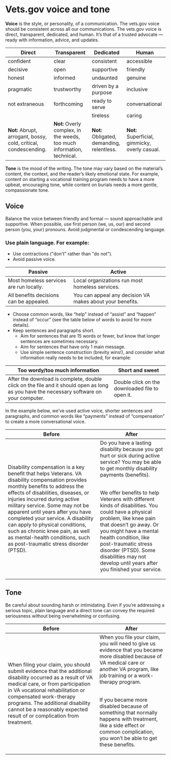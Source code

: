 # Vets.gov voice and tone

**Voice** is the style, or personality, of a communication. The vets.gov voice should be consistent across all our communications. The vets.gov voice is direct, transparent, dedicated, and human. It’s that of a trusted advocate — ready with information, advice, and updates.

Direct        | Transparent        | Dedicated          | Human
--------------| -------------------| -------------------| ---------
confident     | clear              | consistent         | accessible
decisive      | open               | supportive         | friendly
honest        | informed           | undaunted          | genuine
pragmatic     | trustworthy        | driven by a purpose| inclusive
not extraneous| forthcoming        | ready to serve     | conversational
              |                    | tireless           | caring
**Not:** Abrupt, arrogant, bossy, cold, critical, condescending.| **Not:** Overly complex, in the weeds, too much information, technical. | **Not:** Obligated, demanding, relentless. | **Not:** Superficial, gimmicky, overly casual.

**Tone** is the mood of the writing. The tone may vary based on the material’s content, the context, and the reader’s likely emotional state. For example, content on starting a vocational training program needs to have a more upbeat, encouraging tone, while content on burials needs a more gentle, compassionate tone.

## Voice
Balance the voice between friendly and formal — sound approachable and supportive. When possible, use first person (we, us, our) and second person (you, your) pronouns. Avoid judgmental or condescending language.

### Use plain language. For example:

- Use contractions ("don't" rather than "do not").
- Avoid passive voice.

Passive     | Active
------------| ----------
Most homeless services are run locally. | Local organizations run most homeless services.
All benefits decisions can be appealed. | You can appeal any decision VA makes about your benefits.

- Choose common words, like “help” instead of “assist” and “happen” instead of “occur” (see the table below of words to avoid for more details).
- Keep sentences and paragraphs short.
  - Aim for sentences that are 15 words or fewer, but know that longer sentences are sometimes necessary.
  - Aim for sentences that have only 1 main message.
  - Use simple sentence construction (brevity wins!), and consider what information really needs to be included, for example:

Too wordy/too much information                                                 | Short and sweet
-------------------------------------------------------------------------------| ----------------
After the download is complete, double click on the file and it should open as long as you have the necessary software on your computer.                                                                                | Double click on the downloaded file to open it.

In the example below, we’ve used active voice, shorter sentences and paragraphs, and common words like “payments” instead of “compensation” to create a more conversational voice.

Before	| After
--------| -------
Disability compensation is a key benefit that helps Veterans. VA disability compensation provides monthly benefits to address the effects of disabilities, diseases, or injuries incurred during active military service. Some may not be apparent until years after you have completed your service. A disability can apply to physical conditions, such as chronic knee pain, as well as mental-health conditions, such as post-traumatic stress disorder (PTSD).| Do you have a lasting disability because you got hurt or sick during active service? You may be able to get monthly disability payments (benefits).<br /><br /><p>We offer benefits to help Veterans with different kinds of disabilities. You could have a physical problem, like knee pain that doesn’t go away. Or you might have a mental health condition, like post-traumatic stress disorder (PTSD). Some disabilities may not develop until years after you finished your service.</p>

## Tone
Be careful about sounding harsh or intimidating. Even if you’re addressing a serious topic, plain language and a direct tone can convey the required seriousness without being overwhelming or confusing.

Before   | After
---------| -------------
When filing your claim, you should submit evidence that the additional disability occurred as a result of VA medical care, or from participation in VA vocational rehabilitation or compensated work-therapy programs. The additional disability cannot be a reasonably expected result of or complication from treatment.| When you file your claim, you will need to give us evidence that you became more disabled because of VA medical care or another VA program, like job training or a work-therapy program.<br /><br /><p>If you became more disabled because of something that normally happens with treatment, like a side effect or common complication, you won’t be able to get these benefits.
